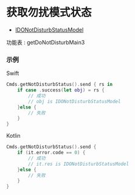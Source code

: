 # 获取勿扰模式状态
* [IDONotDisturbStatusModel](../model/IDONotDisturbStatusModel.md)

功能表 : getDoNotDisturbMain3

### 示例

Swift
```swift
Cmds.getNotDisturbStatus().send { rs in
    if case .success(let obj) = rs {
        // 成功
        // obj is IDONotDisturbStatusModel
    }else {
        // 失败
    }
}
```

Kotlin
```kotlin
Cmds.getNotDisturbStatus().send {
    if (it.error.code == 0) {
        // 成功
        // it.res is IDONotDisturbStatusModel
    }else {
        // 失败
    }
}
```
